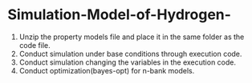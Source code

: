 # Simulation-Model-of-Hydrogen-

1. Unzip the property models file and place it in the same folder as the code file.
2. Conduct simulation under base conditions through execution code.
3. Conduct simulation changing the variables in the execution code.
4. Conduct optimization(bayes-opt) for n-bank models.
